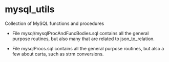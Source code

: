 # mysql_utils
Collection of MySQL functions and procedures

- File mysql/mysqlProcAndFuncBodies.sql contains all the general purpose
  routines, but also many that are related to json_to_relation.

- File mysqlProcs.sql contains all the general purpose routines, but
  also a few about carta, such as strm conversions.